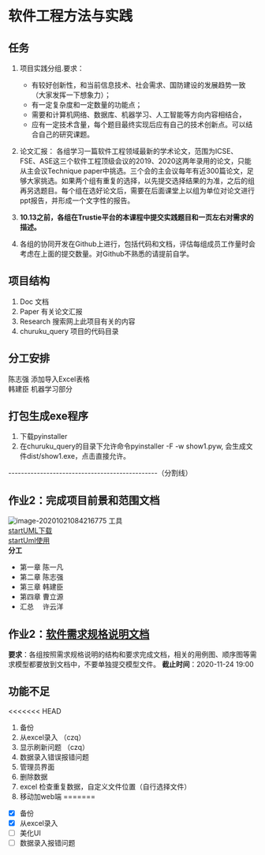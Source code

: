 # 软件工程方法与实践

## 任务

1. 项目实践分组.要求：
   + 有较好创新性，和当前信息技术、社会需求、国防建设的发展趋势一致（大家发挥一下想象力）；
   + 有一定复杂度和一定数量的功能点；
   + 需要和计算机网络、数据库、机器学习、人工智能等方向内容相结合，
   + 应有一定技术含量，每个题目最终实现后应有自己的技术创新点。可以结合自己的研究课题。

2. 论文汇报：
   各组学习一篇软件工程领域最新的学术论文，范围为ICSE、FSE、ASE这三个软件工程顶级会议的2019、2020这两年录用的论文，只能从主会议Technique paper中挑选。三个会的主会议每年有近300篇论文，足够大家挑选。如果两个组有重复的选择，以先提交选择结果的为准，之后的组再另选题目。每个组在选好论文后，需要在后面课堂上以组为单位对论文进行ppt报告，并形成一个文字性的报告。

3. **10.13之前，各组在Trustie平台的本课程中提交实践题目和一页左右对需求的描述。**

4. 各组的协同开发在Github上进行，包括代码和文档，评估每组成员工作量时会考虑在上面的提交数量。对Github不熟悉的请提前自学。

## 项目结构

1. Doc 文档
2. Paper 有关论文汇报
3. Research 搜索网上此项目有关的内容
4. churuku_query 项目的代码目录

## 分工安排  

陈志强 添加导入Excel表格  
韩建臣 机器学习部分

## 打包生成exe程序  

1. 下载pyinstaller
2. 在churuku_query的目录下允许命令pyinstaller -F -w show1.pyw, 会生成文件dist/show1.exe，点击直接允许。

-----------------------------------------------（分割线）
## 作业2：完成项目前景和范围文档
![image-20201021084216775](https://gitee.com/yunruowu/PictureForBolg/raw/master/img/image-20201021084216775.png)
工具  
[startUML下载](https://staruml.io/download)  
[startUml使用](https://blog.csdn.net/csdn_20150804/article/details/105004375?utm_medium=distribute.pc_relevant_t0.none-task-blog-BlogCommendFromMachineLearnPai2-1.add_param_isCf&depth_1-utm_source=distribute.pc_relevant_t0.none-task-blog-BlogCommendFromMachineLearnPai2-1.add_param_isCf)  
**分工**
   * 第一章 陈一凡
   * 第二章 陈志强
   * 第三章 韩建臣
   * 第四章 曹立源
   * 汇总 &emsp;许云洋

## 作业2：[软件需求规格说明文档](https://www.trustie.net/student_work?homework=12117#student_work_660108)

**要求**：各组按照需求规格说明的结构和要求完成文档，相关的用例图、顺序图等需求模型都要放到文档中，不要单独提交模型文件。
**截止时间**：2020-11-24 19:00

## 功能不足
<<<<<<< HEAD
 1. 备份
 2. 从excel录入 （czq）
 3. 显示刷新问题 （czq）
 4. 数据录入错误报错问题
 5. 管理员界面
  6. 删除数据
  7. excel 检查重复数据，自定义文件位置（自行选择文件）
   8. 移动加web端
=======

- [x] 备份
- [x] 从excel录入
- [ ] 美化UI
- [ ] 数据录入报错问题
